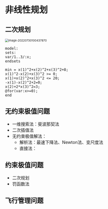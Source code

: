 # 非线性规划

## 二次规划

<img src="E:\全国大学生数学建模大赛2022\数学模型实现\非线性规划\problems\二次规划.png" alt="image-20220730100437870" style="zoom:67%;" />

```
model:
sets:
var/1..3/:x;
endsets

min = x(1)^2+x(2)^2+x(3)^2+8;
x(1)^2-x(2)+x(3)^2 >= 0;
x(1)+x(2)^2+x(3)^2 <= 20;
-x(1)-x(2)^2+2=0;
x(2)+2*x(3)^2=3;
@for(var:x>=0);
end
```

## 无约束极值问题

+ 一维搜索法：斐波那契法
+ 二次插值法
+ 无约束极值解法：
  + 解析法：最速下降法、Newton法、变尺度法
  + 直接法：

## 约束极值问题

+ 二次规划
+ 罚函数法

## 飞行管理问题